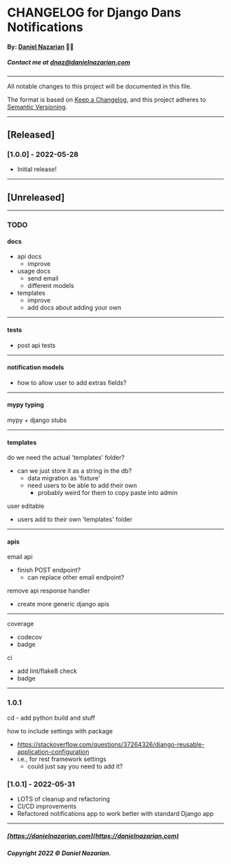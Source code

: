 # CHANGELOG for Django Dans Notifications
#### By: [Daniel Nazarian](https://danielnazarian) 🐧👹
##### Contact me at <dnaz@danielnazarian.com>

-------------------------------------------------------

All notable changes to this project will be documented in this file.

The format is based on [Keep a Changelog](https://keepachangelog.com/en/1.0.0/),
and this project adheres to [Semantic Versioning](https://semver.org/spec/v2.0.0.html).


-------------------------------------------------------

## [Released]

### [1.0.0] - 2022-05-28
- Initial release!

-------------------------------------------------------

## [Unreleased]

-------------------------------------------------------
### TODO

#### docs
- api docs
  - improve
- usage docs
  - send email
  - different models
- templates
  - improve
  - add docs about adding your own

-----

#### tests
- post api tests

-----

#### notification models
- how to allow user to add extras fields?

-----

#### mypy typing

mypy + django stubs

-----
#### templates

do we need the actual 'templates' folder?
- can we just store it as a string in the db?
  - data migration as 'fixture'
  - need users to be able to add their own
    - probably weird for them to copy paste into admin

user editable
- users add to their own 'templates' folder

-----
#### apis

email api
- finish POST endpoint?
  - can replace other email endpoint?



remove api response handler
- create more generic django apis

-----


coverage
- codecov
- badge

ci
- add lint/flake8 check
- badge

-----
### 1.0.1


cd - add python build and stuff

how to include settings with package
- https://stackoverflow.com/questions/37264326/django-reusable-application-configuration
- i.e., for rest framework settings
  - could just say you need to add it?


### [1.0.1] - 2022-05-31
- LOTS of cleanup and refactoring
- CI/CD improvements
- Refactored notifications app to work better with standard Django app

-------------------------------------------------------

##### [https://danielnazarian.com](https://danielnazarian.com)
##### Copyright 2022 © Daniel Nazarian.

